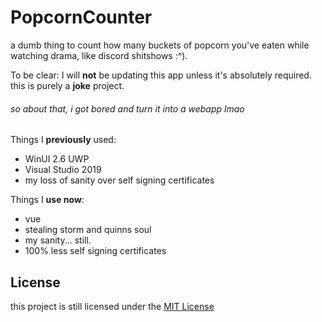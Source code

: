 # PopcornCounter
a dumb thing to count how many buckets of popcorn you've eaten while watching drama, like discord shitshows :^).

To be clear: I will **not** be updating this app unless it's absolutely required. this is purely a **joke** project.
###### so about that, i got bored and turn it into a webapp lmao

Things I **previously** used:
- WinUI 2.6 UWP
- Visual Studio 2019
- my loss of sanity over self signing certificates

Things I **use now**:
- vue
- stealing storm and quinns soul
- my sanity... still.
- 100% less self signing certificates

## License
this project is still licensed under the [MIT License](LICENSE)